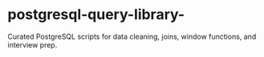 # postgresql-query-library-
Curated PostgreSQL scripts for data cleaning, joins, window functions, and interview prep.
